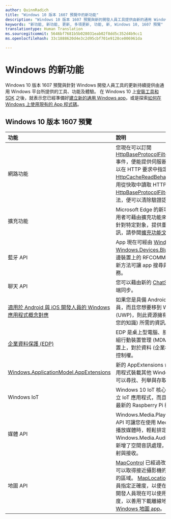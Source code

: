 ```yaml
---
author: QuinnRadich
title: "Windows 10 版本 1607 預覽中的新功能"
description: "Windows 10 版本 1607 預覽與新的開發人員工具提供由新的通用 Windows 平台所提供的工具、功能及體驗。"
keywords: "新功能, 新功能, 更新, 多項更新, 功能, 新, Windows 10, 1607 預覽"
translationtype: Human Translation
ms.sourcegitcommit: 5646bf7681b5b028031eab02f8dd5c352d4b9cc1
ms.openlocfilehash: 33c1888620d4e3c2d95cbf701e9128ce006961da

---
```


# Windows 的新功能

Windows 10 版本 1607 預覽與針對 Windows 開發人員工具的更新持續提供由通用 Windows 平台所提供的工具、功能及體驗。 在 Windows 10 上[安裝工具和 SDK](http://go.microsoft.com/fwlink/?LinkId=821431) 之後，就表示您已經準備好[建立新的通用 Windows app](https://msdn.microsoft.com/library/windows/apps/bg124288)，或是探索[如何在 Windows 上使用現有的 App 程式碼](https://msdn.microsoft.com/library/windows/apps/mt238321)。

## Windows 10 版本 1607 預覽

功能 | 說明
 :---- | :----
網路功能 | 您現在可以訂閱 [HttpBaseProtocolFilter.ServerCustomValidationRequest](https://msdn.microsoft.com/library/windows/apps/windows.web.http.filters.httpbaseprotocolfilter.aspx#_blank) 事件，便能提供伺服器 SSL/TLS 憑證的自訂驗證。 您也可以在 HTTP 要求中指定 [HttpCacheReadBehavior.NoCache](https://msdn.microsoft.com/library/windows/apps/windows.web.http.filters.httpcachereadbehavior.aspx#_blank) 列舉值，便能完全停用從快取中讀取 HTTP 回應。 現在藉由呼叫 [HttpBaseProtocolFilter.ClearAuthenticationCache](https://msdn.microsoft.com/library/windows/apps/windows.web.http.filters.httpbaseprotocolfilter.aspx#_blank) 方法，便可以清除驗證認證，以促成「登出」狀況。
擴充功能 | Microsoft Edge 的新功能之一，便是能使用擴充功能。 使用者可藉由擴充功能來擴充 Microsoft Edge 的功能，以便針對特定對象，提供重要的特殊功能。 若要了解詳細資訊，請參閱[擴充功能文件](https://developer.microsoft.com/microsoft-edge/platform/documentation/extensions/#_blank)。
藍牙 API | App 現在可經由 [Windows.Devices.Bluetooth and Windows.Devices.Bluetooth.Rfcomm](https://msdn.microsoft.com/library/windows/apps/windows.devices.bluetooth.aspx#_blank) 來存取遠端藍牙周邊裝置上的 RFCOMM 服務，而不必先與周邊裝置配對。 新方法可讓 app 搜尋與存取未配對裝置上的 RFCOMM 服務。
聊天 API | 您可以藉由新的 [ChatSyncManager](https://msdn.microsoft.com/library/windows/apps/mt414181.aspx#_blank) 類別，使得簡訊與雲端同步。
[適用於 Android 與 iOS 開發人員的 Windows 應用程式概念對應](https://msdn.microsoft.com/windows/uwp/porting/android-ios-uwp-map#_blank) | 如果您是具備 Android 或 iOS 技巧和 (或) 程式碼的開發人員，而且您想要移到 Windows 10 和通用 Windows 平台 (UWP)，則此資源擁有您在三個平台之間對應平台功能 (和您的知識) 所需的資訊。
[企業資料保護 (EDP)](https://msdn.microsoft.com/windows/uwp/enterprise/edp-hub?branch=build2016#_blank) | EDP 是桌上型電腦、膝上型電腦、平板電腦與手機上的一組行動裝置管理 (MDM) 功能。 EDP 讓企業在其管理的裝置上，對於資料 (企業檔案與資料 blob) 處理方式有更大的控制權。
[Windows.ApplicationModel.AppExtensions](https://msdn.microsoft.com/library/windows/apps/windows.applicationmodel.appextensions.aspx#_blank) | 新的 AppExtensions 命名空間可讓您的 Windows 市集應用程式裝載其他 Windows 市集應用程式提供的內容。 您可以尋找、列舉與存取來自那些 app 的唯讀內容。
Windows IoT | Windows 10 IoT 核心版可讓您以 Windows 的熟悉感來建立 IoT 應用程式，而且目前可用於 Raspberry Pi 3，這是最新的 Raspberry Pi 機板。
媒體 API | Windows.Media.Playback 命名空間中新的 MediaBreak API 可讓您在使用 MediaSource 與 MediaPlaybackItem 播放媒體時，輕鬆排定與管理媒體中斷。 Windows.Media.Audio 命名空間中新的 AudioGraph API 新增了空間音訊處理，讓您為音訊圖節點指派 3D 定位的發射與接收。
地圖 API | [MapControl](https://msdn.microsoft.com/library/windows/apps/windows.ui.xaml.controls.maps.mapcontrol.aspx#_blank) 已經過改善，讓開發人員在非常傾斜的視角，可以取得接近攝影機的可見區域，而排除遠處與接近地平線的區域。 [MapLocationFinder](https://msdn.microsoft.com/library/windows/apps/windows.services.maps.maplocationfinder.aspx#_blank) 類別已擴充，可以讓開發人員指定正確度，以便在反向地理編碼時最佳化網路流量。 開發人員現在可以使用 [LaunchUriAsync](https://msdn.microsoft.com/library/windows/apps/hh701480.aspx#_blank) 方法與指定經緯度，以善用下載離線地圖。 如需詳細資訊，請參閱[啟動 Windows 地圖 app](https://msdn.microsoft.com/windows/uwp/launch-resume/launch-maps-app#_blank)。



<!--HONumber=Aug16_HO4-->


